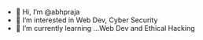- 👋 Hi, I’m @abhpraja
- 👀 I’m interested in Web Dev, Cyber Security
- 🌱 I’m currently learning ...Web Dev and Ethical Hacking

<!---
abhpraja/abhpraja is a ✨ special ✨ repository because its `README.md` (this file) appears on your GitHub profile.
You can click the Preview link to take a look at your changes.
--->
